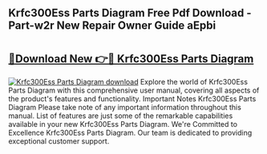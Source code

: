 ## Krfc300Ess Parts Diagram Free Pdf Download - Part-w2r New Repair Owner Guide aEpbi

# <h2><a href="http://dft6m2.blite.top/?on=Krfc300Ess+Parts+Diagram">🔗Download New 👉🔴 Krfc300Ess Parts Diagram</a></h2>

[![Krfc300Ess Parts Diagram download](https://i.imgur.com/lujVjoI.png)](http://dft6m2.blite.top/?on=Krfc300Ess+Parts+Diagram)
Explore the world of Krfc300Ess Parts Diagram with this comprehensive user manual, covering all aspects of the product's features and functionality. Important Notes Krfc300Ess Parts Diagram Please take note of any important information throughout this manual. List of features are just some of the remarkable capabilities available in your new Krfc300Ess Parts Diagram. We're Committed to Excellence Krfc300Ess Parts Diagram. Our team is dedicated to providing exceptional customer support.
